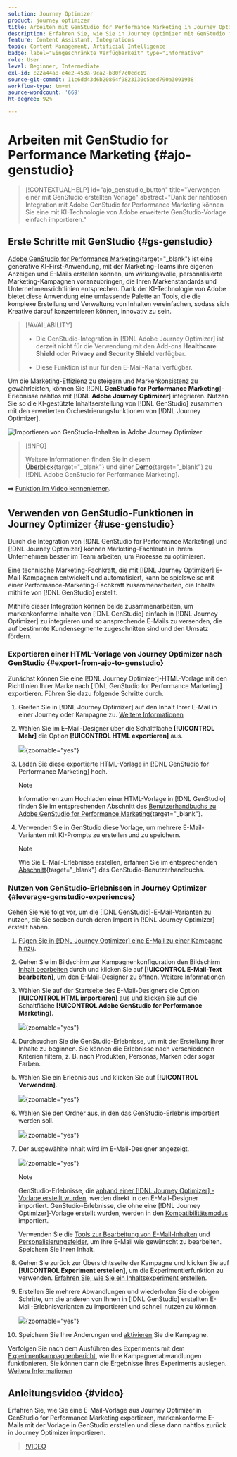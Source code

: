 ```yaml
---
solution: Journey Optimizer
product: journey optimizer
title: Arbeiten mit GenStudio for Performance Marketing in Journey Optimizer
description: Erfahren Sie, wie Sie in Journey Optimizer mit GenStudio for Performance Marketing arbeiten
feature: Content Assistant, Integrations
topic: Content Management, Artificial Intelligence
badge: label="Eingeschränkte Verfügbarkeit" type="Informative"
role: User
level: Beginner, Intermediate
exl-id: c22a44a8-e4e2-453a-9ca2-b80f7c0edc19
source-git-commit: 11c6dd43d6b20864f9823130c5aed790a3091938
workflow-type: tm+mt
source-wordcount: '669'
ht-degree: 92%

---
```


# Arbeiten mit GenStudio for Performance Marketing {#ajo-genstudio}

>[!CONTEXTUALHELP]
>id="ajo_genstudio_button"
>title="Verwenden einer mit GenStudio erstellten Vorlage"
>abstract="Dank der nahtlosen Integration mit Adobe GenStudio for Performance Marketing können Sie eine mit KI-Technologie von Adobe erweiterte GenStudio-Vorlage einfach importieren."

## Erste Schritte mit GenStudio {#gs-genstudio}

[Adobe GenStudio for Performance Marketing](https://experienceleague.adobe.com/de/docs/genstudio-for-performance-marketing/user-guide/home){target="_blank"} ist eine generative KI-First-Anwendung, mit der Marketing-Teams ihre eigenen Anzeigen und E-Mails erstellen können, um wirkungsvolle, personalisierte Marketing-Kampagnen voranzubringen, die Ihren Markenstandards und Unternehmensrichtlinien entsprechen. Dank der KI-Technologie von Adobe bietet diese Anwendung eine umfassende Palette an Tools, die die komplexe Erstellung und Verwaltung von Inhalten vereinfachen, sodass sich Kreative darauf konzentrieren können, innovativ zu sein.

>[!AVAILABILITY]
>
>* Die GenStudio-Integration in [!DNL Adobe Journey Optimizer] ist derzeit nicht für die Verwendung mit den Add-ons **Healthcare Shield** oder **Privacy and Security Shield** verfügbar.
>
>* Diese Funktion ist nur für den E-Mail-Kanal verfügbar.

Um die Marketing-Effizienz zu steigern und Markenkonsistenz zu gewährleisten, können Sie [!DNL **GenStudio for Performance Marketing**]-Erlebnisse nahtlos mit [!DNL **Adobe Journey Optimizer**] integrieren. Nutzen Sie so die KI-gestützte Inhaltserstellung von [!DNL GenStudio] zusammen mit den erweiterten Orchestrierungsfunktionen von [!DNL Journey Optimizer].

![Importieren von GenStudio-Inhalten in Adobe Journey Optimizer](../rn/assets/do-not-localize/genstudio.gif)

>[!INFO]
>
>Weitere Informationen finden Sie in diesem [Überblick](https://business.adobe.com/products/genstudio-for-performance-marketing.html?lang=de#watch-overview){target="_blank"} und einer [Demo](https://business.adobe.com/products/genstudio-for-performance-marketing.html?lang=de#demo){target="_blank"} zu [!DNL Adobe GenStudio for Performance Marketing].

➡️ [Funktion im Video kennenlernen](#video).


<!--To access the GenStudio integration in [!DNL Adobe Journey Optimizer] feature, users need to be granted the **xxx** permission. [Learn more](../administration/permissions.md)

>[!IMPORTANT]
>
>* Before starting using this capability, read out related [Guardrails and Limitations](#generative-guardrails).-->



<!--Guardrails and limitations {#genstudio-guardrails}

General guidelines for using the GenStudio integration in [!DNL Adobe Journey Optimizer] for email generation are listed below:

See if guidelines/limitations such as the ones listed [here](gs-generative.md#generative-guardrails) for AI Assistant can apply.

The following limitations apply to GenStudio integration in [!DNL Adobe Journey Optimizer]:-->

## Verwenden von GenStudio-Funktionen in Journey Optimizer {#use-genstudio}

Durch die Integration von [!DNL GenStudio for Performance Marketing] und [!DNL Journey Optimizer] können Marketing-Fachleute in Ihrem Unternehmen besser im Team arbeiten, um Prozesse zu optimieren.

Eine technische Marketing-Fachkraft, die mit [!DNL Journey Optimizer] E-Mail-Kampagnen entwickelt und automatisiert, kann beispielsweise mit einer Performance-Marketing-Fachkraft zusammenarbeiten, die Inhalte mithilfe von [!DNL GenStudio] erstellt.

Mithilfe dieser Integration können beide zusammenarbeiten, um markenkonforme Inhalte von [!DNL GenStudio] einfach in [!DNL Journey Optimizer] zu integrieren und so ansprechende E-Mails zu versenden, die auf bestimmte Kundensegmente zugeschnitten sind und den Umsatz fördern.

### Exportieren einer HTML-Vorlage von Journey Optimizer nach GenStudio {#export-from-ajo-to-genstudio}

Zunächst können Sie eine [!DNL Journey Optimizer]-HTML-Vorlage mit den Richtlinien Ihrer Marke nach [!DNL GenStudio for Performance Marketing] exportieren. Führen Sie dazu folgende Schritte durch.

1. Greifen Sie in [!DNL Journey Optimizer] auf den Inhalt Ihrer E-Mail in einer Journey oder Kampagne zu. [Weitere Informationen](../email/get-started-email-design.md#key-steps)

1. Wählen Sie im E-Mail-Designer über die Schaltfläche **[!UICONTROL Mehr]** die Option **[!UICONTROL HTML exportieren]** aus.

   ![](assets/genstudio-export-template.png){zoomable="yes"}

1. Laden Sie diese exportierte HTML-Vorlage in [!DNL GenStudio for Performance Marketing] hoch. <!--Make sure you detect the fields that the generative AI uses to insert content in order to create an actionable template.-->

   >[!NOTE]
   >
   >Informationen zum Hochladen einer HTML-Vorlage in [!DNL GenStudio] finden Sie im entsprechenden Abschnitt des [Benutzerhandbuchs zu Adobe GenStudio for Performance Marketing](https://experienceleague.adobe.com/de/docs/genstudio-for-performance-marketing/user-guide/content/templates/use-templates#templates-from-ajo-and-marketo){target="_blank"}.

1. Verwenden Sie in GenStudio diese Vorlage, um mehrere E-Mail-Varianten mit KI-Prompts zu erstellen und zu speichern.

   >[!NOTE]
   >
   >Wie Sie E-Mail-Erlebnisse erstellen, erfahren Sie im entsprechenden [Abschnitt](https://experienceleague.adobe.com/de/docs/genstudio-for-performance-marketing/user-guide/create/create-email-experience){target="_blank"} des GenStudio-Benutzerhandbuchs.

### Nutzen von GenStudio-Erlebnissen in Journey Optimizer {#leverage-genstudio-experiences}

Gehen Sie wie folgt vor, um die [!DNL GenStudio]-E-Mail-Varianten zu nutzen, die Sie soeben durch deren Import in [!DNL Journey Optimizer] erstellt haben.

1. [Fügen Sie in [!DNL Journey Optimizer] eine E-Mail zu einer Kampagne hinzu](../email/create-email.md).

1. Gehen Sie im Bildschirm zur Kampagnenkonfiguration den Bildschirm [Inhalt bearbeiten](../email/create-email.md#define-email-content) durch und klicken Sie auf **[!UICONTROL E-Mail-Text bearbeiten]**, um den E-Mail-Designer zu öffnen. [Weitere Informationen](../email/get-started-email-design.md#key-steps)

1. Wählen Sie auf der Startseite des E-Mail-Designers die Option **[!UICONTROL HTML importieren]** aus und klicken Sie auf die Schaltfläche **[!UICONTROL Adobe GenStudio for Performance Marketing]**.

   ![](assets/genstudio-pem-import-email.png){zoomable="yes"}

1. Durchsuchen Sie die GenStudio-Erlebnisse, um mit der Erstellung Ihrer Inhalte zu beginnen. Sie können die Erlebnisse nach verschiedenen Kriterien filtern, z. B. nach Produkten, Personas, Marken oder sogar Farben.

   <!--![](assets/genstudio-filter-experiences.png){zoomable="yes"}-->

1. Wählen Sie ein Erlebnis aus und klicken Sie auf **[!UICONTROL Verwenden]**.

   ![](assets/genstudio-use-experience.png){zoomable="yes"}

1. Wählen Sie den Ordner aus, in den das GenStudio-Erlebnis importiert werden soll.

   ![](assets/genstudio-choose-destination.png){zoomable="yes"}

1. Der ausgewählte Inhalt wird im E-Mail-Designer angezeigt.

   ![](assets/genstudio-email-content.png){zoomable="yes"}

   >[!NOTE]
   >
   >GenStudio-Erlebnisse, die [anhand einer [!DNL Journey Optimizer] -Vorlage erstellt wurden](#export-from-ajo-to-genstudio), werden direkt in den E-Mail-Designer importiert. GenStudio-Erlebnisse, die ohne eine [!DNL Journey Optimizer]-Vorlage erstellt wurden, werden in den [Kompatibilitätsmodus](../email/existing-content.md) importiert.

   Verwenden Sie die [Tools zur Bearbeitung von E-Mail-Inhalten](../email/content-from-scratch.md) und [Personalisierungsfelder](../personalization/personalize.md), um Ihre E-Mail wie gewünscht zu bearbeiten. Speichern Sie Ihren Inhalt.

1. Gehen Sie zurück zur Übersichtsseite der Kampagne und klicken Sie auf **[!UICONTROL Experiment erstellen]**, um die Experimentierfunktion zu verwenden. [Erfahren Sie, wie Sie ein Inhaltsexperiment erstellen](../content-management/content-experiment.md).

   <!--![](assets/genstudio-create-experiment.png){zoomable="yes"}-->

1. Erstellen Sie mehrere Abwandlungen und wiederholen Sie die obigen Schritte, um die anderen von Ihnen in [!DNL GenStudio] erstellten E-Mail-Erlebnisvarianten zu importieren und schnell nutzen zu können.

   ![](assets/genstudio-define-treatments.png){zoomable="yes"}

1. Speichern Sie Ihre Änderungen und [aktivieren](../campaigns/review-activate-campaign.md) Sie die Kampagne. 

Verfolgen Sie nach dem Ausführen des Experiments mit dem [Experimentkampagnenbericht](../reports/campaign-global-report-cja-experimentation.md), wie Ihre Kampagnenabwandlungen funktionieren. Sie können dann die Ergebnisse Ihres Experiments auslegen. [Weitere Informationen](../content-management/get-started-experiment.md#interpret-results)

## Anleitungsvideo {#video}

Erfahren Sie, wie Sie eine E-Mail-Vorlage aus Journey Optimizer in GenStudio for Performance Marketing exportieren, markenkonforme E-Mails mit der Vorlage in GenStudio erstellen und diese dann nahtlos zurück in Journey Optimizer importieren.

>[!VIDEO](https://video.tv.adobe.com/v/3456058/?quality=12&captions=ger)